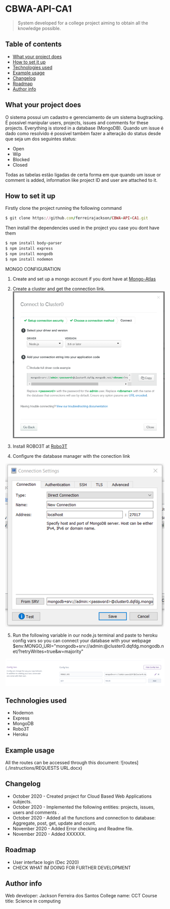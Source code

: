 
# CBWA-API-CA1
> System developed for a college project aiming to obtain all the knowledge possible.

## Table of contents
* [What your project does](#what-your-project-does)
* [How to set it up](#How-to-set-it-up)
* [Technologies used](#technologies-used)
* [Example usage](#example-usage)
* [Changelog](#changelog)
* [Roadmap](#roadmap)
* [Author info](#author-info)

## What your project does
O sistema possui um cadastro e gerenciamento de um sistema bugtracking. É possível manipular users, projects, issues and comments for these projects. Everything is stored in a database (MongoDB). Quando um issue é dado como resolvido é possivel também fazer a alteração do status desde que seja um dos seguintes status:

* Open
* Wip
* Blocked
* Closed

Todas as tabelas estão ligadas de certa forma em que quando um issue or comment is added, information like project ID and user are attached to it.

## How to set it up
Firstly clone the project running the following command
```ruby
$ git clone https://github.com/ferreirajackson/CBWA-API-CA1.git
```

Then install the dependencies used in the project you case you dont have them
```ruby
$ npm install body-parser
$ npm install express
$ npm install mongodb
$ npm install nodemon
```
MONGO CONFIGURATION
1. Create and set up a mongo account if you dont have at [Mongo-Atlas](https://www.mongodb.com/cloud/atlas)


2. Create a cluster and get the connection link.
![cluster](./instructions/cluster.png)

3. Install ROBO3T at [Robo3T](https://robomongo.org/)

4. Configure the database manager with the conection link

![robo](./instructions/robo.png)

5. Run the following variable in our node.js terminal and paste to heroku config vars so you can connect your database with your webpage
$env:MONGO_URI="mongodb+srv://admin:<password>@cluster0.dqfdg.mongodb.net/<dbname>?retryWrites=true&w=majority"
  
![heroku](./instructions/heroku.png)

## Technologies used
* Nodemon
* Express
* MongoDB
* Robo3T
* Heroku

## Example usage
All the routes can be accessed through this document:
![routes](./instructions/REQUESTS URL.docx)

## Changelog
* October 2020 - Created project for Cloud Based Web Applications subjects.
* October 2020 - Implemented the following entities: projects, issues, users and comments .
* October 2020 - Added all the functions and connection to database: Aggregate, post, get, update and count.
* November 2020 - Added Error checking and Readme file.
* November 2020 - Added XXXXXX.

## Roadmap
* User interface login (Dec 2020)
* CHECK WHAT IM DOING FOR FURTHER DEVELOPMENT

## Author info
Web developer: Jackson Ferreira dos Santos
College name: CCT
Course title: Science in computing


